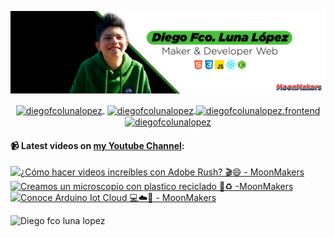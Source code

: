 ![Hi 👋, I'm Diego Fco Luna lopez, A passionate frontend developer 👨‍💻 from Hidalgo, Mexico 🇲🇽 ](./src/Banner_Github.jpeg)

<p align="center">
   <a href="https://youtube.com/moonmakers" target="blank" style='margin-right:4px'>
    <img align="center" src="https://cdn.jsdelivr.net/npm/simple-icons@3.0.1/icons/youtube.svg" alt="diegofcolunalopez" height="28px" width="28px" />
  </a>
  <a href="https://twitter.com/DiegoFr60708711" target="blank">
    <img align="center" src="https://cdn.jsdelivr.net/npm/simple-icons@3.0.1/icons/twitter.svg" alt="diegofcolunalopez" height="28px" width="28px" />
  </a>
  <a href="https://fb.com/DiegoFcoLuna" target="blank">
    <img align="center" src="https://cdn.jsdelivr.net/npm/simple-icons@3.0.1/icons/facebook.svg" alt="diegofcolunalopez.frontend" height="28px" width="28px" />
  </a>
  <a href="https://instagram.com/diegofcolunalopez" target="blank">
    <img align="center" src="https://cdn.jsdelivr.net/npm/simple-icons@3.0.1/icons/instagram.svg" alt="diegofcolunalopez" height="28px" width="28px" />
  </a>
</p>

#### 📹 Latest videos on [my Youtube Channel](https://youtube.com/moonmakers):

  <a href='https://www.youtube.com/watch?v=5EhB4L4sIp8' target='_blank'>
    <img width='30%' src='https://img.youtube.com/vi/5EhB4L4sIp8/mqdefault.jpg' alt='¿Cómo hacer videos increíbles con Adobe Rush? 🎬😄 - MoonMakers' />
  </a>
  <a href='https://www.youtube.com/watch?v=dZW9eKdeUwA' target='_blank'>
    <img width='30%' src='https://img.youtube.com/vi/dZW9eKdeUwA/mqdefault.jpg' alt='Creamos un microscopio con plastico reciclado 🔬♻️ -MoonMakers' />
  </a>
  <a href='https://www.youtube.com/watch?v=FiPMfvAU7no' target='_blank'>
    <img width='30%' src='https://img.youtube.com/vi/FiPMfvAU7no/mqdefault.jpg' alt='Conoce Arduino Iot Cloud 💻☁️🤖 - MoonMakers' />
  </a>


![Diego fco luna lopez](https://github-readme-stats.vercel.app/api?username=Diego-Luna&show_icons=true&title_color=fff&icon_color=79ff97&text_color=9f9f9f&bg_color=151515)
